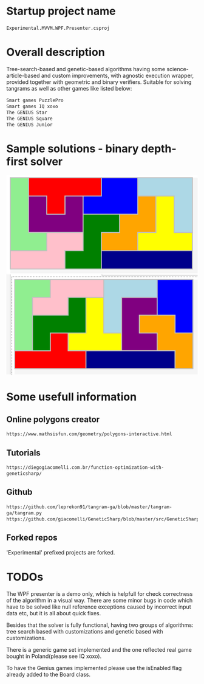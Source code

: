 # Startup project name
```
Experimental.MVVM.WPF.Presenter.csproj
```
# Overall description
Tree-search-based and genetic-based algorithms having some science-article-based and custom improvements, with
agnostic execution wrapper, provided together with geometric and binary verifiers. Suitable for solving tangrams
as well as other games like listed below:
```
Smart games PuzzlePro
Smart games IQ xoxo
The GENIUS Star
The GENIUS Square
The GENIUS Junior
```
# Sample solutions - binary depth-first solver
![PolishBigBoardWithBinaryTreeSolver.png](./results/PolishBigBoardWithBinaryTreeSolver.png)
![Solution2.png](./results/Solution2.png)

# Some usefull information
## Online polygons creator
```
https://www.mathsisfun.com/geometry/polygons-interactive.html
```

## Tutorials
```
https://diegogiacomelli.com.br/function-optimization-with-geneticsharp/
```

## Github
```
https://github.com/leprekon91/tangram-ga/blob/master/tangram-ga/tangram.py
https://github.com/giacomelli/GeneticSharp/blob/master/src/GeneticSharp.Domain/Mutations/UniformMutation.cs
```

## Forked repos
'Experimental' prefixed projects are forked.

# TODOs
The WPF presenter is a demo only, which is helpfull for check correctness of the algorithm in a visual way.
There are some minor bugs in code which have to be solved like null reference exceptions 
caused by incorrect input data etc, but it is all about quick fixes.

Besides that the solver is fully functional, having two groups of algorithms: tree search based
with customizations and genetic based with customizations.

There is a generic game set implemented and the one reflected real game bought in Poland(please see IQ xoxo).

To have the Genius games implemented please use the isEnabled flag already added to the Board class.

